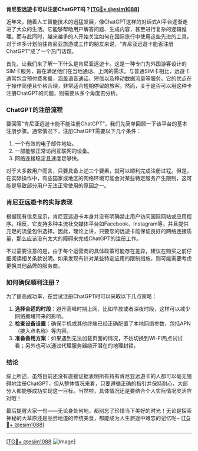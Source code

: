 **肯尼亚远遊卡可以注册ChatGPT吗？[[TG💪+ @esim1088](https://t.me/s/esim1088)]**

近年来，随着人工智能技术的迅猛发展，像ChatGPT这样的对话式AI平台逐渐走进了大众的生活。它能够帮助用户解答问题、生成内容，甚至进行复杂的逻辑推理。而与此同时，越来越多的人开始关注如何在国际旅行中使用这些先进的工具。对于许多计划前往肯尼亚旅游或工作的朋友来说，“肯尼亚远遊卡能否注册ChatGPT”成了一个热门话题。

首先，让我们来了解一下什么是肯尼亚远遊卡。这是一种专门为外国游客设计的SIM卡服务，旨在满足他们在当地通话、上网的需求。与普通SIM卡相比，远遊卡通常包含预付费套餐，涵盖语音通话、短信以及移动数据流量等服务。它的优点在于操作简便且价格合理，非常适合短期停留的旅客。然而，关于是否可以用这种卡注册ChatGPT的问题，则需要从多个角度去分析。

### ChatGPT的注册流程

要回答“肯尼亚远遊卡能不能注册ChatGPT”，我们先简单回顾一下该平台的基本注册步骤。通常情况下，注册ChatGPT需要以下几个条件：
1. 一个有效的电子邮件地址。
2. 一部能够正常访问互联网的设备。
3. 网络连接稳定且速度足够快。

对于大多数用户而言，只要具备上述三个要素，就可以顺利完成注册过程。但是，在实际操作中，有些国家或地区的网络环境可能会对某些特定服务产生限制，这可能是导致部分用户无法正常使用的原因之一。

### 肯尼亚远遊卡的实际表现

根据现有信息显示，肯尼亚远遊卡本身并没有明确禁止用户访问国际网站或应用程序。相反，它支持多种主流社交媒体平台如Facebook、Instagram等，并且提供充足的流量包供选择。因此，理论上讲，只要您的远遊卡能保证良好的网络连接质量，那么应该没有太大的障碍来完成ChatGPT的注册工作。

不过需要注意的是，由于每个运营商的具体政策可能存在差异，建议在购买之前仔细阅读相关条款说明。如果发现有针对某些特定应用的限制措施，则可能需要考虑更换其他品牌的服务商。

### 如何确保顺利注册？

为了提高成功率，在尝试注册ChatGPT时可以采取以下几点策略：
1. **选择合适的时段**：避开高峰时期上网，比如早晨或者深夜时段，这样可以减少网络拥堵带来的影响。
2. **检查设备设置**：确保手机或其他终端已经正确配置了本地网络参数，包括APN（接入点名称）等内容。
3. **准备备用方案**：如果遇到无法加载页面的情况，不妨切换到Wi-Fi热点试试看；另外也可以通过代理服务器绕开潜在的地理封锁。

### 结论

综上所述，虽然目前还没有直接证据表明所有持有肯尼亚远遊卡的人都可以毫无阻碍地注册ChatGPT，但从整体情况来看，只要遵循正确的指引并保持耐心，大部分人都能够成功实现这一目标。当然啦，具体情况还是要结合个人实际情况灵活应对哦！

最后提醒大家一句——无论身处何地，都别忘了珍惜当下美好的时光！无论是探索神秘的大草原还是品尝地道的传统美食，都能成为人生旅途中难忘的记忆呢~ [[TG💪+ @esim1088](https://t.me/s/esim1088)]

---

[[TG💪+ @esim1088](https://t.me/s/esim1088) ![Image](https://i.postimg.cc/4NQfJmqS/Snipaste-2025-05-13-00-14-12.png)]